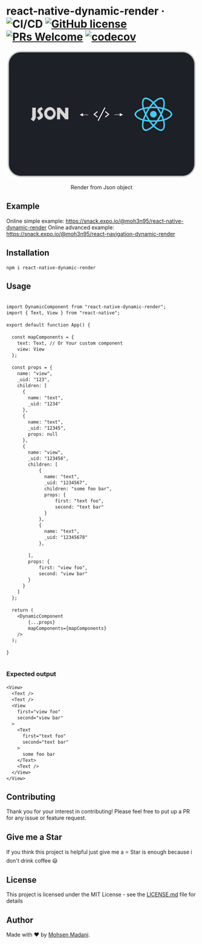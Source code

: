 # react-native-dynamic-render &middot; ![CI/CD](https://github.com/moh3n9595/react-native-dynamic-render/workflows/Continuous%20Integration/badge.svg) [![GitHub license](https://img.shields.io/badge/license-MIT-blue.svg)](https://github.com/moh3n9595/react-native-dynamic-render/blob/master/LICENSE) [![PRs Welcome](https://img.shields.io/badge/PRs-welcome-orange.svg)](https://github.com/moh3n9595/react-native-dynamic-render/compare) [![codecov](https://codecov.io/gh/moh3n9595/react-native-dynamic-render/branch/master/graph/badge.svg)](https://codecov.io/gh/moh3n9595/react-native-dynamic-render)



<p align="center">
    <img src="./images/cover.png">
  <br>
  <p align="center">
    Render from Json object
  </p>
</p>

## Example

Online simple example: https://snack.expo.io/@moh3n95/react-native-dynamic-render
Online advanced example: https://snack.expo.io/@moh3n95/react-navigation-dynamic-render

## Installation

```
npm i react-native-dynamic-render
```

## Usage

```

import DynamicComponent from "react-native-dynamic-render";
import { Text, View } from "react-native";

export default function App() {

  const mapComponents = {
    text: Text, // Or Your custom component
    view: View
  };

  const props = {
    name: "view",
    _uid: "123",
    children: [
      {
        name: "text",
        _uid: "1234"
      },
      {
        name: "text",
        _uid: "12345",
        props: null
      },
      {
        name: "view",
        _uid: "123456",
        children: [
            {
              name: "text",
              _uid: "1234567",
              children: "some foo bar",
              props: {
                  first: "text foo",
                  second: "text bar"
              }
            },
            {
              name: "text",
              _uid: "12345678"
            },

        ],
        props: {
            first: "view foo",
            second: "view bar"
        }
      }
    ]
  };

  return (
    <DynamicComponent
        {...props}
        mapComponents={mapComponents}
    />
  );
  
}


```

### Expected output

```
<View>
  <Text />
  <Text />
  <View
    first="view foo"
    second="view bar"
  >
    <Text
      first="text foo"
      second="text bar"
    >
      some foo bar
    </Text>
    <Text />
  </View>
</View>
```


## Contributing

Thank you for your interest in contributing! Please feel free to put up a PR for any issue or feature request.

## Give me a Star

If you think this project is helpful just give me a ⭐️ Star is enough because i don't drink coffee 😃

## License

This project is licensed under the MIT License - see the [LICENSE.md](https://github.com/moh3n9595/react-native-dynamic-render/blob/master/LICENSE) file for details

## Author

Made with ❤️ by [Mohsen Madani](https://github.com/moh3n9595).

